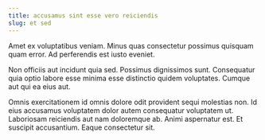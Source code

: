 ```yaml
---
title: accusamus sint esse vero reiciendis
slug: et sed
---
```


Amet ex voluptatibus veniam. Minus quas consectetur possimus quisquam quam error. Ad perferendis est iusto eveniet.

Non officiis aut incidunt quia sed. Possimus dignissimos sunt. Consequatur quia optio labore esse minima esse distinctio quidem voluptates. Cumque aut qui ea eius aut.

Omnis exercitationem id omnis dolore odit provident sequi molestias non. Id eius accusamus voluptatem dolor autem consequatur voluptatem ut. Laboriosam reiciendis aut nam doloremque ab. Animi aspernatur est. Et suscipit accusantium. Eaque consectetur sit.
